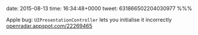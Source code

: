 date: 2015-08-13
time: 16:34:48+0000
tweet: 631866502204030977
%%%

Apple bug: `UIPresentationController` lets you initialise it incorrectly [openradar.appspot.com/22269465](https://openradar.appspot.com/22269465)
